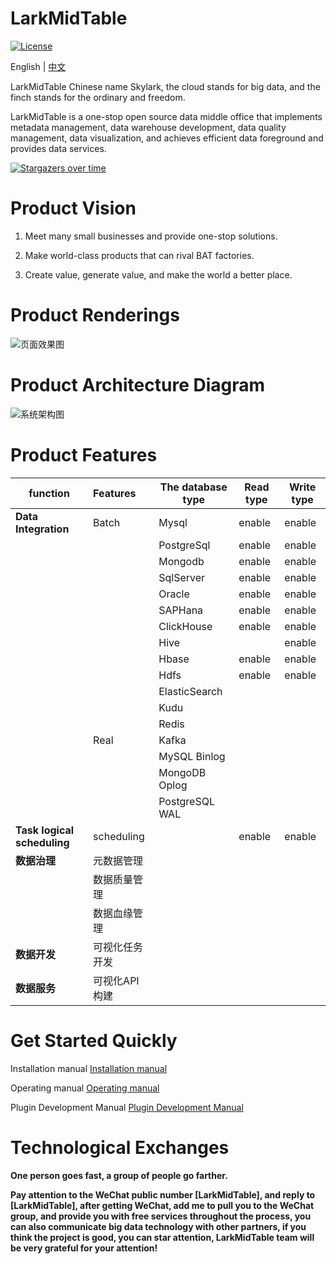 # LarkMidTable

[![License](https://img.shields.io/badge/license-Apache%202-4EB1BA.svg)](https://www.apache.org/licenses/LICENSE-2.0.html)

English | [中文](README_CH.md)

LarkMidTable Chinese name Skylark, the cloud stands for big data, and the finch stands for the ordinary and freedom.

LarkMidTable is a one-stop open source data middle office that implements metadata management, data warehouse development, data quality management, data visualization, and achieves efficient data foreground and provides data services.



[![Stargazers over time](https://starchart.cc/wxgzgl/larkMidTable.svg)](#)

# **Product Vision**

1. Meet many small businesses and provide one-stop solutions.

2. Make world-class products that can rival BAT factories.

3. Create value, generate value, and make the world a better place.



# Product Renderings

![页面效果图](https://img2022.cnblogs.com/blog/622382/202201/622382-20220118221928716-62704218.png)



# Product Architecture Diagram

![系统架构图](https://img2020.cnblogs.com/blog/622382/202010/622382-20201019215540747-440767668.jpg ) 



# Product Features

| **function**                | **Features**   | **The database type** | **Read type** | **Write type** |
| --------------------------- | :------------- | --------------------- | ------------- | -------------- |
| **Data Integration**        | Batch          | Mysql                 | enable        | enable         |
|                             |                | PostgreSql            | enable        | enable         |
|                             |                | Mongodb               | enable        | enable         |
|                             |                | SqlServer             | enable        | enable         |
|                             |                | Oracle                | enable        | enable         |
|                             |                | SAPHana               | enable        | enable         |
|                             |                | ClickHouse            | enable        | enable         |
|                             |                | Hive                  |               | enable         |
|                             |                | Hbase                 | enable        | enable         |
|                             |                | Hdfs                  | enable        | enable         |
|                             |                | ElasticSearch         |               |                |
|                             |                | Kudu                  |               |                |
|                             |                | Redis                 |               |                |
|                             | Real           | Kafka                 |               |                |
|                             |                | MySQL Binlog          |               |                |
|                             |                | MongoDB Oplog         |               |                |
|                             |                | PostgreSQL WAL        |               |                |
| **Task logical scheduling** | scheduling     |                       | enable        | enable         |
| **数据治理**                | 元数据管理     |                       |               |                |
|                             | 数据质量管理   |                       |               |                |
|                             | 数据血缘管理   |                       |               |                |
| **数据开发**                | 可视化任务开发 |                       |               |                |
| **数据服务**                | 可视化API构建  |                       |               |                |



# **Get Started Quickly**

Installation manual      [Installation manual](https://github.com/wxgzgl/flinkx-web/blob/master/larkmidtable-doc/userGuid.md)

Operating manual  	[Operating manual](https://github.com/wxgzgl/LarkMidTable/tree/master/larkmidtable-doc/userManual.md)

Plugin Development Manual     [Plugin Development Manual](https://github.com/wxgzgl/LarkMidTable/tree/master/larkmidtable-doc/pluginDev.md)



# Technological Exchanges

**One person goes fast, a group of people go farther.**

**Pay attention to the WeChat public number [LarkMidTable], and reply to [LarkMidTable], after getting WeChat, add me to pull you to the WeChat group, and provide you with free services throughout the process, you can also communicate big data technology with other partners, if you think the project is good, you can star attention, LarkMidTable team will be very grateful for your attention!**